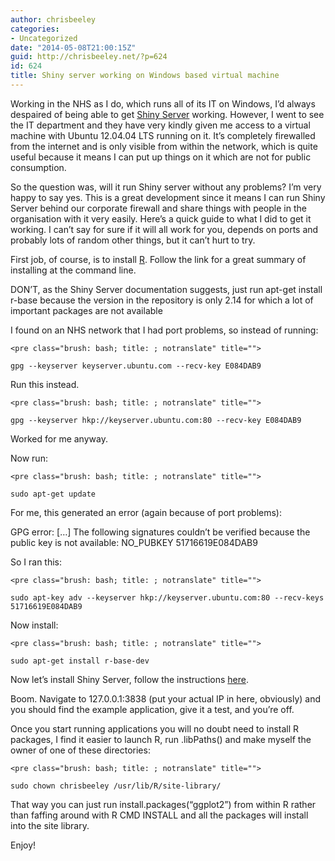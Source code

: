 ```yaml
---
author: chrisbeeley
categories:
- Uncategorized
date: "2014-05-08T21:00:15Z"
guid: http://chrisbeeley.net/?p=624
id: 624
title: Shiny server working on Windows based virtual machine
---
```


Working in the NHS as I do, which runs all of its IT on Windows, I’d always despaired of being able to get [Shiny Server](http://www.rstudio.com/shiny/server/) working. However, I went to see the IT department and they have very kindly given me access to a virtual machine with Ubuntu 12.04.04 LTS running on it. It’s completely firewalled from the internet and is only visible from within the network, which is quite useful because it means I can put up things on it which are not for public consumption.

So the question was, will it run Shiny server without any problems? I’m very happy to say yes. This is a great development since it means I can run Shiny Server behind our corporate firewall and share things with people in the organisation with it very easily. Here’s a quick guide to what I did to get it working. I can’t say for sure if it will all work for you, depends on ports and probably lots of random other things, but it can’t hurt to try.

First job, of course, is to install [R](http://craig-russell.co.uk/2012/05/08/install-r-on-ubuntu.html#.UvlAA3V_uhO). Follow the link for a great summary of installing at the command line.

DON’T, as the Shiny Server documentation suggests, just run apt-get install r-base because the version in the repository is only 2.14 for which a lot of important packages are not available

I found on an NHS network that I had port problems, so instead of running:

```
<pre class="brush: bash; title: ; notranslate" title="">

gpg --keyserver keyserver.ubuntu.com --recv-key E084DAB9

```

Run this instead.

```
<pre class="brush: bash; title: ; notranslate" title="">

gpg --keyserver hkp://keyserver.ubuntu.com:80 --recv-key E084DAB9

```

Worked for me anyway.

Now run:

```
<pre class="brush: bash; title: ; notranslate" title="">

sudo apt-get update

```

For me, this generated an error (again because of port problems):

GPG error: \[…\] The following signatures couldn’t be verified because the public key is not available: NO\_PUBKEY 51716619E084DAB9

So I ran this:

```
<pre class="brush: bash; title: ; notranslate" title="">

sudo apt-key adv --keyserver hkp://keyserver.ubuntu.com:80 --recv-keys 51716619E084DAB9

```

Now install:

```
<pre class="brush: bash; title: ; notranslate" title="">

sudo apt-get install r-base-dev

```

Now let’s install Shiny Server, follow the instructions [here](https://www.rstudio.com/shiny/server/install-opensource).

Boom. Navigate to 127.0.0.1:3838 (put your actual IP in here, obviously) and you should find the example application, give it a test, and you’re off.

Once you start running applications you will no doubt need to install R packages, I find it easier to launch R, run .libPaths() and make myself the owner of one of these directories:

```
<pre class="brush: bash; title: ; notranslate" title="">

sudo chown chrisbeeley /usr/lib/R/site-library/

```

That way you can just run install.packages(“ggplot2”) from within R rather than faffing around with R CMD INSTALL and all the packages will install into the site library.

Enjoy!
